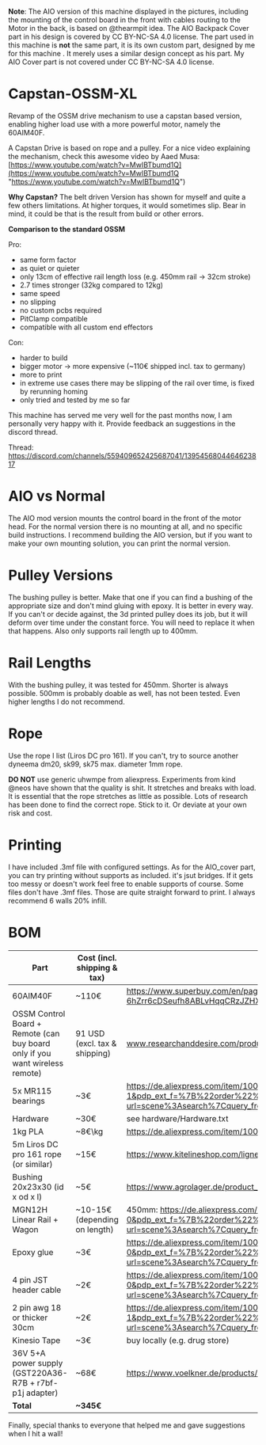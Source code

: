 
**Note**: The AIO version of this machine displayed in the pictures, including the mounting of the control board in the front with cables routing to the Motor in the back, is based on @thearmpit idea. The AIO Backpack Cover part in his design is covered by CC BY-NC-SA 4.0 license. The part used in this machine is **not** the same part, it is its own custom part, designed by me for this machine . It merely uses a similar design concept as his part. My AIO Cover part is not covered under CC BY-NC-SA 4.0 license.


# Capstan-OSSM-XL


Revamp of the OSSM drive mechanism to use a capstan based version, enabling higher load use with a more powerful motor, namely the 60AIM40F.

A Capstan Drive is based on rope and a pulley. For a nice video explaining the mechanism, check this awesome video by Aaed Musa: [https://www.youtube.com/watch?v=MwIBTbumd1Q](https://www.youtube.com/watch?v=MwIBTbumd1Q "https://www.youtube.com/watch?v=MwIBTbumd1Q")

**Why Capstan?** 
The belt driven Version has shown for myself and quite a few others limitations. At higher torques, it would sometimes slip. Bear in mind, it could be that is the result from build or other errors.

**Comparison to the standard OSSM**

Pro:

 - same form factor
 - as quiet or quieter
 - only 13cm of effective rail length loss (e.g. 450mm rail -> 32cm stroke)
 - 2.7 times stronger (32kg compared to 12kg)
 - same speed
 - no slipping
 - no custom pcbs required
 - PitClamp compatible
 - compatible with all custom end effectors

Con:

 - harder to build
 - bigger motor -> more expensive (~110€ shipped incl. tax to germany)
 - more to print
 - in extreme use cases there may be slipping of the rail over time, is fixed by rerunning homing
 - only tried and tested by me so far
 
This machine has served me very well for the past months now, I am personally very happy with it. Provide feedback an suggestions in the discord thread.

Thread: https://discord.com/channels/559409652425687041/1395456804464623817
# AIO vs Normal
The AIO mod version mounts the control board in the front of the motor head. For the normal version there is no mounting at all, and no specific build instructions. I recommend building the AIO version, but if you want to make your own mounting solution, you can print the normal version.
# Pulley Versions
The bushing pulley is better. Make that one if you can find a bushing of the appropriate size and don't mind gluing with epoxy. It is better in every way. If you can't or decide against, the 3d printed pulley does its job, but it will deform over time under the constant force. You will need to replace it when that happens. Also only supports rail length up to 400mm.

# Rail Lengths
With the bushing pulley, it was tested for 450mm. Shorter is always possible. 500mm is probably doable as well, has not been tested. Even higher lengths I do not recommend.
# Rope
Use the rope I list (Liros DC pro 161). If you can't, try to source another dyneema dm20, sk99, sk75 max. diameter 1mm rope.

**DO NOT** use generic uhwmpe from aliexpress. Experiments from kind @neos have shown that the quality is shit. It stretches and breaks with load. It is essential that the rope stretches as little as possible. Lots of research has been done to find the correct rope. Stick to it. Or deviate at your own risk and cost.
# Printing
I have included .3mf file with configured settings. As for the AIO_cover part, you can try printing without supports as included. it's jsut bridges. If it gets too messy or doesn't work feel free to enable supports of course. Some files don't have .3mf files. Those are quite straight forward to print. I always recommend 6 walls 20% infill.
# BOM

| Part                                                                         | Cost (incl. shipping & tax)   | link                                                                                                                                                                                                                                                                                                                                                                                                                                                                                         |
|------------------------------------------------------------------------------|-------------------------------|----------------------------------------------------------------------------------------------------------------------------------------------------------------------------------------------------------------------------------------------------------------------------------------------------------------------------------------------------------------------------------------------------------------------------------------------------------------------------------------------|
| 60AIM40F                                                                     | ~110€                         | https://www.superbuy.com/en/page/buy/?url=https://item.taobao.com/item.htm?id=668578585661&ali_trackid=2:mm_117358474_33384934_118778578&spm=1101.1101.N.N.e529fe8&__cf_chl_rt_tk=xO29V7EyaAm9af1TaVNaUj1IIxXuPHjLH7hoQn0mA.4-1752658384-1.0.1.1-6hZrr6cDSeufh8ABLvHqqCRzJZHX9yJaKNdapTjhZ1k                                                                                                                                                                                                 |
| OSSM Control Board + Remote (can buy board only if you want wireless remote) | 91 USD (excl. tax & shipping) | www.researchanddesire.com/products/ossm-reference-board                                                                                                                                                                                                                                                                                                                                                                                                                                      |
| 5x MR115 bearings                                                            | ~3€                           | https://de.aliexpress.com/item/1005007175995775.html?spm=a2g0o.productlist.main.2.1a42906C906CMX&algo_pvid=3c5cd0a6-d355-43fd-9cde-0a5c00f7b036&algo_exp_id=3c5cd0a6-d355-43fd-9cde-0a5c00f7b036-1&pdp_ext_f=%7B%22order%22%3A%22100%22%2C%22eval%22%3A%221%22%7D&pdp_npi=4%40dis%21EUR%213.77%212.49%21%21%2130.70%2120.28%21%40211b807017526658700751189e7276%2112000039706894193%21sea%21DE%213286768289%21X&curPageLogUid=LOVHlkqLUfbN&utparam-url=scene%3Asearch%7Cquery_from%3A        |
| Hardware                                                                     | ~30€                          | see hardware/Hardware.txt                                                                                                                                                                                                                                                                                                                                                                                                                                                                    |
| 1kg PLA                                                                      | ~8€\kg                        | https://de.aliexpress.com/item/1005006639640810.html?spm=a2g0o.order_list.order_list_main.36.4e9b5c5frMJNth&gatewayAdapt=glo2deu                                                                                                                                                                                                                                                                                                                                                             |
| 5m Liros DC pro 161 rope (or similar)                                        | ~15€                          | https://www.kitelineshop.com/ligne-liros-dcpro161-au-metre-c2x38222201                                                                                                                                                                                                                                                                                                                                                                                                                       |
| Bushing 20x23x30 (id x od x l)                                               | ~5€                           | https://www.agrolager.de/product_info.php?products_id=91534519                                                                                                                                                                                                                                                                                                                                                                                                                               |
| MGN12H Linear Rail + Wagon                                                   | ~10-15€ (depending on length) | 450mm: https://de.aliexpress.com/item/1000007480470.html?spm=a2g0o.productlist.main.1.5ff156f48357Wx&algo_pvid=51755ed2-c0a1-4bff-bf30-97a3b97270f5&algo_exp_id=51755ed2-c0a1-4bff-bf30-97a3b97270f5-0&pdp_ext_f=%7B%22order%22%3A%221088%22%2C%22eval%22%3A%221%22%7D&pdp_npi=4%40dis%21EUR%2114.99%2110.79%21%21%2117.00%2112.24%21%40211b80d117526659739281539ed9d5%2112000031932165347%21sea%21DE%213286768289%21X&curPageLogUid=8jDEp4Cr4fcW&utparam-url=scene%3Asearch%7Cquery_from%3A |
| Epoxy glue                                                                   | ~3€                           | https://de.aliexpress.com/item/1005007115129874.html?spm=a2g0o.productlist.main.1.625c4571tg9Mio&algo_pvid=102cafb2-86c6-400a-bd2e-ed3b473bc5f1&algo_exp_id=102cafb2-86c6-400a-bd2e-ed3b473bc5f1-0&pdp_ext_f=%7B%22order%22%3A%222237%22%2C%22eval%22%3A%221%22%7D&pdp_npi=4%40dis%21EUR%218.50%212.89%21%21%2169.22%2123.54%21%40210391a017526660236821518e0e4b%2112000039451196262%21sea%21DE%213286768289%21X&curPageLogUid=jgnbjFDGCHXZ&utparam-url=scene%3Asearch%7Cquery_from%3A       |
| 4 pin JST header cable                                                       | ~2€                           | https://de.aliexpress.com/item/1005007389108799.html?spm=a2g0o.productlist.main.1.52b15f2cbLDcTR&algo_pvid=7345200b-9cbe-46bc-b73c-8940f0cbcc8e&algo_exp_id=7345200b-9cbe-46bc-b73c-8940f0cbcc8e-0&pdp_ext_f=%7B%22order%22%3A%223138%22%2C%22eval%22%3A%221%22%7D&pdp_npi=4%40dis%21EUR%211.14%211.09%21%21%211.29%211.23%21%40211b80f717526660722672942e4eec%2112000040551940967%21sea%21DE%213286768289%21X&curPageLogUid=yI8x8KQg3Oo5&utparam-url=scene%3Asearch%7Cquery_from%3A         |
| 2 pin awg 18 or thicker 30cm                                                 | ~2€                           | https://de.aliexpress.com/item/1005006614755156.html?algo_pvid=930912fc-6f0e-4707-9a81-045ecb65c04d&algo_exp_id=930912fc-6f0e-4707-9a81-045ecb65c04d-1&pdp_ext_f=%7B%22order%22%3A%222628%22%2C%22eval%22%3A%221%22%7D&pdp_npi=4%40dis%21EUR%214.55%214.29%21%21%2137.05%2134.93%21%40211b431017526666257724421e6df9%2112000037830294865%21sea%21DE%213286768289%21X&curPageLogUid=kgtrU9AoDa9b&utparam-url=scene%3Asearch%7Cquery_from%3A                                                   |
| Kinesio Tape                                                                 | ~3€                           | buy locally (e.g. drug store)                                                                                                                                                                                                                                                                                                                                                                                                                                                                |
| 36V 5+A power supply (GST220A36-R7B + r7bf-p1j adapter)                      | ~68€                          | https://www.voelkner.de/products/2995507/MW-Mean-Well-GST220A36-R7B-Tischnetzteil-Festspannung-36-V-DC-6.1A-219.6W.html + https://www.voelkner.de/products/6716585/MW-Mean-Well-DC-PLUG-R7BF-P1J-Adapter.html?offer=2a0e3584bd7903f1cb12fce88b080532                                                                                                                                                                                                                                         |
| **Total**                                                                    | **~345€**                         |                                                                                                                                                                                                                                                                                                                                                                                                                                                                                              |

Finally, special thanks to everyone that helped me and gave suggestions when I hit a wall!

